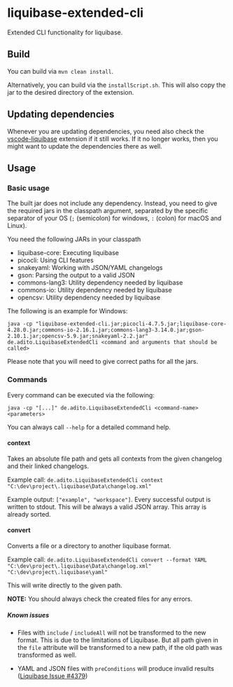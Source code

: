 # liquibase-extended-cli

Extended CLI functionality for liquibase.

## Build

You can build via `mvn clean install`.

Alternatively, you can build via the `installScript.sh`. This will also copy the jar to the desired directory of the extension.

## Updating dependencies

Whenever you are updating dependencies, you need also check the [vscode-liquibase](https://github.com/aditosoftware/vscode-liquibase)
extension if it still works. If it no longer works, then you might want to update the dependencies there as well.

## Usage

### Basic usage

The built jar does not include any dependency. Instead, you need to give the required jars in the classpath argument, separated by the specific
separator of your OS (`;` (semicolon) for windows, `:` (colon) for macOS and Linux).

You need the following JARs in your classpath

- liquibase-core: Executing liquibase
- picocli: Using CLI features
- snakeyaml: Working with JSON/YAML changelogs
- gson: Parsing the output to a valid JSON
- commons-lang3: Utility dependency needed by liquibase
- commons-io: Utility dependency needed by liquibase
- opencsv: Utility dependency needed by liquibase

The following is an example for Windows:

```shell
java -cp "liquibase-extended-cli.jar;picocli-4.7.5.jar;liquibase-core-4.28.0.jar;commons-io-2.16.1.jar;commons-lang3-3.14.0.jar;gson-2.10.1.jar;opencsv-5.9.jar;snakeyaml-2.2.jar" de.adito.LiquibaseExtendedCli <command and arguments that should be called>
```

Please note that you will need to give correct paths for all the jars.

### Commands

Every command can be executed via the following:

````shell
java -cp "[...]" de.adito.LiquibaseExtendedCli <command-name> <parameters>
````

You can always call `--help` for a detailed command help.

#### context

Takes an absolute file path and gets all contexts from the given changelog and their linked changelogs.

Example call: `de.adito.LiquibaseExtendedCli context "C:\dev\project\.liquibase\Data\changelog.xml"`

Example output: `["example", "workspace"]`. Every successful output is written to stdout.
This will be always a valid JSON array. This array is already sorted.

#### convert

Converts a file or a directory to another liquibase format.

Example call: `de.adito.LiquibaseExtendedCli convert --format YAML "C:\dev\project\.liquibase\Data\changelog.xml" "C:\dev\project\.liquibase\yaml"`

This will write directly to the given path.

**NOTE:** You should always check the created files for any errors.

##### Known issues

* Files with `include` / `includeAll` will not be transformed to the new format. This is due to the limitations of Liquibase. But all path given in
  the `file` attribute will be transformed to a new path, if the old path was transformed as well.

* YAML and JSON files with `preConditions` will produce invalid results ([Liquibase Issue #4379](https://github.com/liquibase/liquibase/issues/4379))

